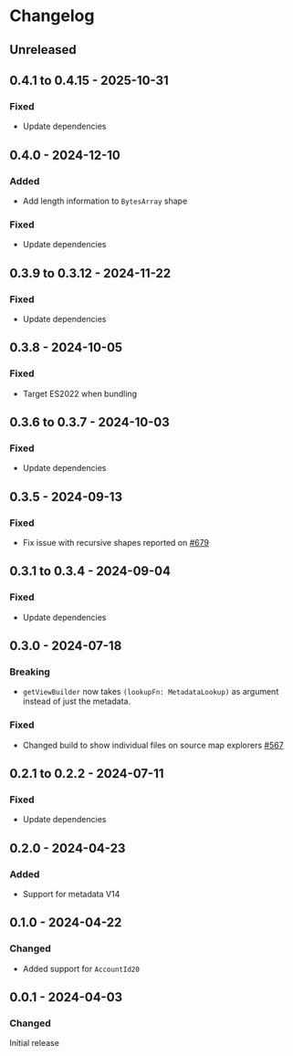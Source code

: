 # Changelog

## Unreleased

## 0.4.1 to 0.4.15 - 2025-10-31

### Fixed

- Update dependencies

## 0.4.0 - 2024-12-10

### Added

- Add length information to `BytesArray` shape

### Fixed

- Update dependencies

## 0.3.9 to 0.3.12 - 2024-11-22

### Fixed

- Update dependencies

## 0.3.8 - 2024-10-05

### Fixed

- Target ES2022 when bundling

## 0.3.6 to 0.3.7 - 2024-10-03

### Fixed

- Update dependencies

## 0.3.5 - 2024-09-13

### Fixed

- Fix issue with recursive shapes reported on [#679](https://github.com/polkadot-api/polkadot-api/issues/679)

## 0.3.1 to 0.3.4 - 2024-09-04

### Fixed

- Update dependencies

## 0.3.0 - 2024-07-18

### Breaking

- `getViewBuilder` now takes `(lookupFn: MetadataLookup)` as argument instead of just the metadata.

### Fixed

- Changed build to show individual files on source map explorers [#567](https://github.com/polkadot-api/polkadot-api/pull/567)

## 0.2.1 to 0.2.2 - 2024-07-11

### Fixed

- Update dependencies

## 0.2.0 - 2024-04-23

### Added

- Support for metadata V14

## 0.1.0 - 2024-04-22

### Changed

- Added support for `AccountId20`

## 0.0.1 - 2024-04-03

### Changed

Initial release

